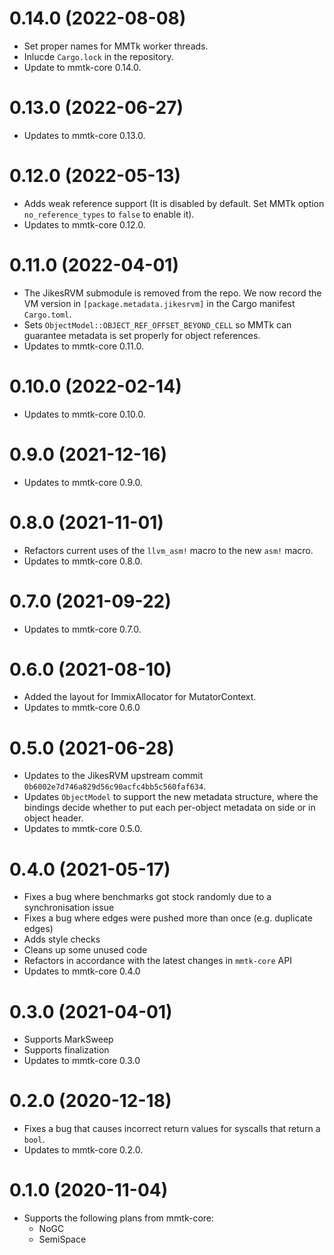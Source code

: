 0.14.0 (2022-08-08)
===

* Set proper names for MMTk worker threads.
* Inlucde `Cargo.lock` in the repository.
* Update to mmtk-core 0.14.0.

0.13.0 (2022-06-27)
===

* Updates to mmtk-core 0.13.0.

0.12.0 (2022-05-13)
===

* Adds weak reference support (It is disabled by default. Set MMTk option `no_reference_types` to `false` to enable it).
* Updates to mmtk-core 0.12.0.

0.11.0 (2022-04-01)
===

* The JikesRVM submodule is removed from the repo. We now record the VM version
  in `[package.metadata.jikesrvm]` in the Cargo manifest `Cargo.toml`.
* Sets `ObjectModel::OBJECT_REF_OFFSET_BEYOND_CELL` so MMTk can guarantee metadata is set properly
  for object references.
* Updates to mmtk-core 0.11.0.

0.10.0 (2022-02-14)
===

* Updates to mmtk-core 0.10.0.

0.9.0 (2021-12-16)
===

* Updates to mmtk-core 0.9.0.

0.8.0 (2021-11-01)
===

* Refactors current uses of the `llvm_asm!` macro to the new `asm!` macro.
* Updates to mmtk-core 0.8.0.

0.7.0 (2021-09-22)
===

* Updates to mmtk-core 0.7.0.

0.6.0 (2021-08-10)
===

* Added the layout for ImmixAllocator for MutatorContext.
* Updates to mmtk-core 0.6.0

0.5.0 (2021-06-28)
===

* Updates to the JikesRVM upstream commit `0b6002e7d746a829d56c90acfc4bb5c560faf634`.
* Updates `ObjectModel` to support the new metadata structure, where the bindings decide whether to put each per-object metadata on side or in object header.
* Updates to mmtk-core 0.5.0.

0.4.0 (2021-05-17)
===

* Fixes a bug where benchmarks got stock randomly due to a synchronisation issue
* Fixes a bug where edges were pushed more than once (e.g. duplicate edges)
* Adds style checks
* Cleans up some unused code
* Refactors in accordance with the latest changes in `mmtk-core` API
* Updates to mmtk-core 0.4.0


0.3.0 (2021-04-01)
===

* Supports MarkSweep
* Supports finalization
* Updates to mmtk-core 0.3.0


0.2.0 (2020-12-18)
===

* Fixes a bug that causes incorrect return values for syscalls that return a `bool`.
* Updates to mmtk-core 0.2.0.


0.1.0 (2020-11-04)
===

* Supports the following plans from mmtk-core:
  * NoGC
  * SemiSpace

